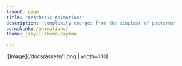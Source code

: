 ```yaml
---
layout: page
title: "Aesthetic Animations"
description: "complexity emerges from the simplest of patterns"
permalink: /animations/
theme: jekyll-theme-cayman

---
```


![Image](/docs/assets/1.png | width=100)
